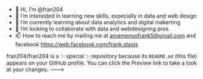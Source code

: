 - 👋 Hi, I’m @fran204
- 👀 I’m interested in learning new skills, expecially in data and web design
- 🌱 I’m currently learning about data analytics and digital makerting
- 💞️ I’m looking to collaborate with data and webdesigning pros
- 📫 How to reach me by  mailing me at amemenyofrank5@gmail.com and facebook https://web.facebook.com/frank.stasis


fran204/fran204 is a ✨ special ✨ repository because its `README.md` (this file) appears on your GitHub profile.
You can click the Preview link to take a look at your changes.
--->
